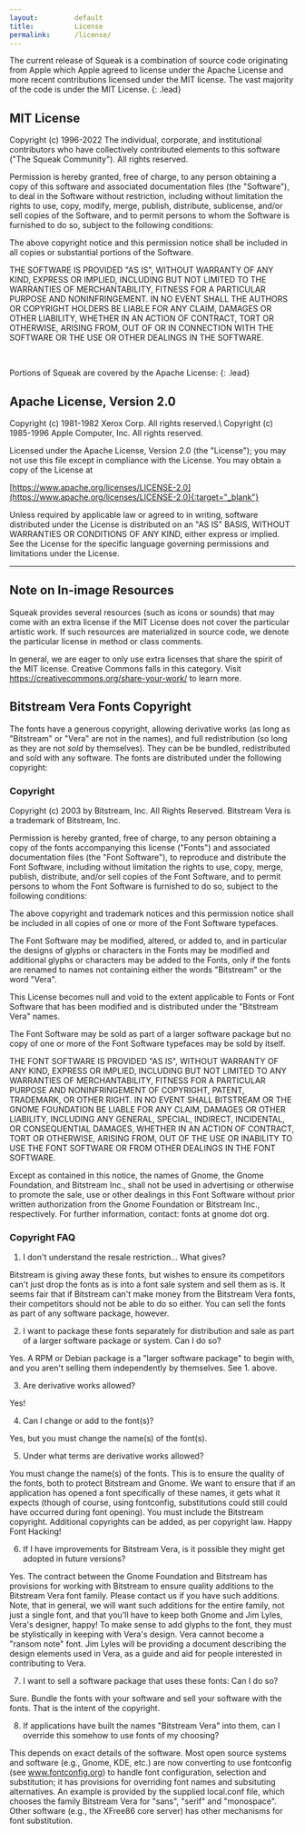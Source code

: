 ```yaml
---
layout:         default
title:          License
permalink:      /license/
---
```


The current release of Squeak is a combination of source code
originating from Apple which Apple agreed to license under the Apache
License and more recent contributions licensed under the MIT license.  The
vast majority of the code is under the MIT License.
{: .lead}


## MIT License

Copyright (c) 1996-2022 The individual, corporate, and institutional contributors
who have collectively contributed elements to this software (&quot;The
Squeak Community&quot;).
All rights reserved.

Permission is hereby granted, free of charge, to any person obtaining a
copy of this software and associated documentation files
(the &quot;Software&quot;), to deal in the Software without restriction,
including without limitation the rights to use, copy, modify, merge,
publish, distribute, sublicense, and/or sell copies of the Software, and to
permit persons to whom the Software is furnished to do so, subject to the
following conditions:

The above copyright notice and this permission notice shall be included
in all copies or substantial portions of the Software.

THE SOFTWARE IS PROVIDED &quot;AS IS&quot;, WITHOUT WARRANTY OF ANY KIND,
EXPRESS OR IMPLIED, INCLUDING BUT NOT LIMITED TO THE WARRANTIES OF
MERCHANTABILITY, FITNESS FOR A PARTICULAR PURPOSE AND NONINFRINGEMENT. IN NO
EVENT SHALL THE AUTHORS OR COPYRIGHT HOLDERS BE LIABLE FOR ANY CLAIM, DAMAGES OR
OTHER LIABILITY, WHETHER IN AN ACTION OF CONTRACT, TORT OR OTHERWISE, ARISING
FROM, OUT OF OR IN CONNECTION WITH THE SOFTWARE OR THE USE OR OTHER DEALINGS
IN THE SOFTWARE.

<br />

Portions of Squeak are covered by the Apache License:
{: .lead}

## Apache License, Version 2.0

Copyright (c) 1981-1982 Xerox Corp. All rights reserved.\\
Copyright (c) 1985-1996 Apple Computer, Inc. All rights reserved.

Licensed under the Apache License, Version 2.0 (the &quot;License&quot;);
you may not use this file except in compliance with the License. You may
obtain a copy of the License at

[https://www.apache.org/licenses/LICENSE-2.0](https://www.apache.org/licenses/LICENSE-2.0){:target="_blank"}

Unless required by applicable law or agreed to in writing, software
distributed under the License is distributed on an &quot;AS IS&quot; BASIS,
WITHOUT WARRANTIES OR CONDITIONS OF ANY KIND, either express or implied. See
the License for the specific language governing permissions and limitations
under the License.

<hr>

## Note on In-image Resources

Squeak provides several resources (such as icons or sounds) that may come with an extra license if the MIT License does not cover the particular artistic work. If such resources are materialized in source code, we denote the particular license in method or class comments.

In general, we are eager to only use extra licenses that share the spirit of the MIT license. Creative Commons falls in this category. Visit <https://creativecommons.org/share-your-work/> to learn more.


## Bitstream Vera Fonts Copyright

The fonts have a generous copyright, allowing derivative works (as
long as &quot;Bitstream&quot; or &quot;Vera&quot; are not in the names), and full
redistribution (so long as they are not *sold* by themselves). They
can be be bundled, redistributed and sold with any software.
The fonts are distributed under the following copyright:


### Copyright

Copyright (c) 2003 by Bitstream, Inc. All Rights Reserved. Bitstream
Vera is a trademark of Bitstream, Inc.

Permission is hereby granted, free of charge, to any person obtaining
a copy of the fonts accompanying this license (&quot;Fonts&quot;) and associated
documentation files (the &quot;Font Software&quot;), to reproduce and distribute
the Font Software, including without limitation the rights to use,
copy, merge, publish, distribute, and/or sell copies of the Font
Software, and to permit persons to whom the Font Software is furnished
to do so, subject to the following conditions:

The above copyright and trademark notices and this permission notice
shall be included in all copies of one or more of the Font Software
typefaces.

The Font Software may be modified, altered, or added to, and in
particular the designs of glyphs or characters in the Fonts may be
modified and additional glyphs or characters may be added to the
Fonts, only if the fonts are renamed to names not containing either
the words &quot;Bitstream&quot; or the word &quot;Vera&quot;.

This License becomes null and void to the extent applicable to Fonts
or Font Software that has been modified and is distributed under the
&quot;Bitstream Vera&quot; names.

The Font Software may be sold as part of a larger software package but
no copy of one or more of the Font Software typefaces may be sold by
itself.

THE FONT SOFTWARE IS PROVIDED &quot;AS IS&quot;, WITHOUT WARRANTY OF ANY KIND,
EXPRESS OR IMPLIED, INCLUDING BUT NOT LIMITED TO ANY WARRANTIES OF
MERCHANTABILITY, FITNESS FOR A PARTICULAR PURPOSE AND NONINFRINGEMENT
OF COPYRIGHT, PATENT, TRADEMARK, OR OTHER RIGHT. IN NO EVENT SHALL
BITSTREAM OR THE GNOME FOUNDATION BE LIABLE FOR ANY CLAIM, DAMAGES OR
OTHER LIABILITY, INCLUDING ANY GENERAL, SPECIAL, INDIRECT, INCIDENTAL,
OR CONSEQUENTIAL DAMAGES, WHETHER IN AN ACTION OF CONTRACT, TORT OR
OTHERWISE, ARISING FROM, OUT OF THE USE OR INABILITY TO USE THE FONT
SOFTWARE OR FROM OTHER DEALINGS IN THE FONT SOFTWARE.

Except as contained in this notice, the names of Gnome, the Gnome
Foundation, and Bitstream Inc., shall not be used in advertising or
otherwise to promote the sale, use or other dealings in this Font
Software without prior written authorization from the Gnome Foundation
or Bitstream Inc., respectively. For further information, contact:
fonts at gnome dot org.

### Copyright FAQ

1. I don't understand the resale restriction… What gives?

Bitstream is giving away these fonts, but wishes to ensure its
competitors can't just drop the fonts as is into a font sale system
and sell them as is. It seems fair that if Bitstream can't make money
from the Bitstream Vera fonts, their competitors should not be able to
do so either. You can sell the fonts as part of any software package,
however.

2. I want to package these fonts separately for distribution and sale as part of a larger software package or system.  Can I do so?

Yes. A RPM or Debian package is a &quot;larger software package&quot; to begin
with, and you aren't selling them independently by themselves.
See 1. above.

3. Are derivative works allowed?

Yes!

4. Can I change or add to the font(s)?

Yes, but you must change the name(s) of the font(s).

5. Under what terms are derivative works allowed?

You must change the name(s) of the fonts. This is to ensure the
quality of the fonts, both to protect Bitstream and Gnome. We want to
ensure that if an application has opened a font specifically of these
names, it gets what it expects (though of course, using fontconfig,
substitutions could still could have occurred during font
opening). You must include the Bitstream copyright. Additional
copyrights can be added, as per copyright law. Happy Font Hacking!

6. If I have improvements for Bitstream Vera, is it possible they might get adopted in future versions?

Yes. The contract between the Gnome Foundation and Bitstream has
provisions for working with Bitstream to ensure quality additions to
the Bitstream Vera font family. Please contact us if you have such
additions. Note, that in general, we will want such additions for the
entire family, not just a single font, and that you'll have to keep
both Gnome and Jim Lyles, Vera's designer, happy! To make sense to add
glyphs to the font, they must be stylistically in keeping with Vera's
design. Vera cannot become a &quot;ransom note&quot; font. Jim Lyles will be
providing a document describing the design elements used in Vera, as a
guide and aid for people interested in contributing to Vera.

7. I want to sell a software package that uses these fonts: Can I do so?

Sure. Bundle the fonts with your software and sell your software
with the fonts. That is the intent of the copyright.

8. If applications have built the names &quot;Bitstream Vera&quot; into them, can I override this somehow to use fonts of my choosing?

This depends on exact details of the software. Most open source
systems and software (e.g., Gnome, KDE, etc.) are now converting to
use fontconfig (see www.fontconfig.org) to handle font configuration,
selection and substitution; it has provisions for overriding font
names and subsituting alternatives. An example is provided by the
supplied local.conf file, which chooses the family Bitstream Vera for
&quot;sans&quot;, &quot;serif&quot; and &quot;monospace&quot;.  Other software (e.g., the XFree86
core server) has other mechanisms for font substitution.
